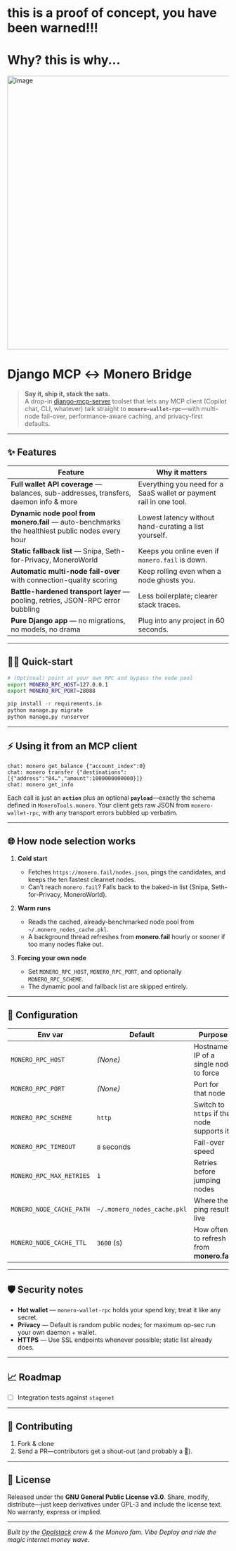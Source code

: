 # this is a proof of concept, you have been warned!!!
# Why? this is why...
<img width="588" height="622" alt="image" src="https://github.com/user-attachments/assets/9f6c5504-3a95-4631-99f0-85edb25b8e84" />

# Django MCP ↔ Monero Bridge

> **Say it, ship it, stack the sats.**  
> A drop-in [django-mcp-server](https://github.com/opalstack/django-mcp-server) toolset that lets any MCP client (Copilot chat, CLI, whatever) talk straight to **`monero-wallet-rpc`**—with multi-node fail-over, performance-aware caching, and privacy-first defaults.

---

## ✨ Features

| Feature | Why it matters |
|---------|----------------|
| **Full wallet API coverage** — balances, sub-addresses, transfers, daemon info & more | Everything you need for a SaaS wallet or payment rail in one tool. |
| **Dynamic node pool from monero.fail** — auto-benchmarks the healthiest public nodes every hour | Lowest latency without hand-curating a list yourself. |
| **Static fallback list** — Snipa, Seth-for-Privacy, MoneroWorld | Keeps you online even if `monero.fail` is down. |
| **Automatic multi-node fail-over** with connection-quality scoring | Keep rolling even when a node ghosts you. |
| **Battle-hardened transport layer** — pooling, retries, JSON-RPC error bubbling | Less boilerplate; clearer stack traces. |
| **Pure Django app** — no migrations, no models, no drama | Plug into any project in 60 seconds. |

---

## 🏃‍♂️ Quick-start

```bash
# (Optional) point at your own RPC and bypass the node pool
export MONERO_RPC_HOST=127.0.0.1
export MONERO_RPC_PORT=28088

pip install -r requirements.in
python manage.py migrate
python manage.py runserver
````

---

## ⚡ Using it from an MCP client

```text
chat: monero get_balance {"account_index":0}
chat: monero transfer {"destinations":[{"address":"84…","amount":1000000000000}]}
chat: monero get_info
```

Each call is just an **`action`** plus an optional **`payload`**—exactly the schema defined in `MoneroTools.monero`. Your client gets raw JSON from `monero-wallet-rpc`, with any transport errors bubbled up verbatim.

---

## 🌐 How node selection works

1. **Cold start**

   * Fetches `https://monero.fail/nodes.json`, pings the candidates, and keeps the ten fastest clearnet nodes.
   * Can’t reach `monero.fail`? Falls back to the baked-in list (Snipa, Seth-for-Privacy, MoneroWorld).

2. **Warm runs**

   * Reads the cached, already-benchmarked node pool from `~/.monero_nodes_cache.pkl`.
   * A background thread refreshes from **monero.fail** hourly or sooner if too many nodes flake out.

3. **Forcing your own node**

   * Set `MONERO_RPC_HOST`, `MONERO_RPC_PORT`, and optionally `MONERO_RPC_SCHEME`.
   * The dynamic pool and fallback list are skipped entirely.

---

## 🔧 Configuration

| Env var                  | Default                     | Purpose                                   |
| ------------------------ | --------------------------- | ----------------------------------------- |
| `MONERO_RPC_HOST`        | *(None)*                    | Hostname / IP of a single node to force   |
| `MONERO_RPC_PORT`        | *(None)*                    | Port for that node                        |
| `MONERO_RPC_SCHEME`      | `http`                      | Switch to `https` if the node supports it |
| `MONERO_RPC_TIMEOUT`     | `8` seconds                 | Fail-over speed                           |
| `MONERO_RPC_MAX_RETRIES` | `1`                         | Retries before jumping nodes              |
| `MONERO_NODE_CACHE_PATH` | `~/.monero_nodes_cache.pkl` | Where the ping results live               |
| `MONERO_NODE_CACHE_TTL`  | `3600` (s)                  | How often to refresh from **monero.fail** |

---

## 🛡️ Security notes

* **Hot wallet** — `monero-wallet-rpc` holds your spend key; treat it like any secret.
* **Privacy** — Default is random public nodes; for maximum op-sec run your own daemon + wallet.
* **HTTPS** — Use SSL endpoints whenever possible; static list already does.

---

## 📈 Roadmap

* [ ] Integration tests against `stagenet`

---

## 🤝 Contributing

1. Fork & clone
2. Send a PR—contributors get a shout-out (and probably a 🎉).

---

## 📜 License

Released under the **GNU General Public License v3.0**.
Share, modify, distribute—just keep derivatives under GPL-3 and include the license text. No warranty, express or implied.

---

*Built by the [Opalstack](https://opalstack.com/) crew & the Monero fam. Vibe Deploy and ride the magic internet money wave.*


